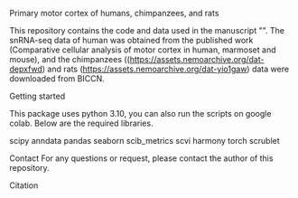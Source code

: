 Primary motor cortex of humans, chimpanzees, and rats

This repository contains the code and data used in the manuscript "". The snRNA-seq data of human was obtained from the published work 
(Comparative cellular analysis of motor cortex in human, marmoset and mouse), 
and the chimpanzees ((https://assets.nemoarchive.org/dat-depxfwd) and rats (https://assets.nemoarchive.org/dat-yio1gaw) data were downloaded from BICCN. 

Getting started

This package uses python 3.10, you can also run the scripts on google colab. 
Below are the required libraries. 

scipy
anndata
pandas
seaborn
scib_metrics
scvi
harmony
torch
scrublet

Contact
For any questions or request, please contact the author of this repository.

Citation
